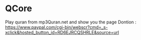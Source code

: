 # QCore
Play quran from mp3Quran.net and show  you the page
Dontion : https://www.paypal.com/cgi-bin/webscr?cmd=_s-xclick&hosted_button_id=RD6EJRCQSHRLE&source=url
